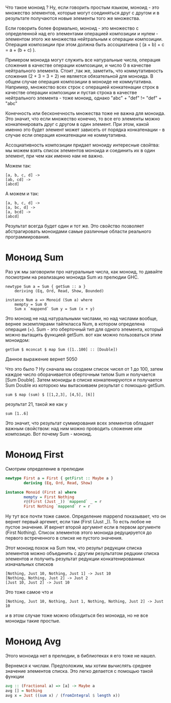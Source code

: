 
Что такое моноид ? Ну, если говорить простым языком, моноид - это множество
элементов, которые могут соединяться друг с другом и в результате получаются
новые элементы того же множества.

Если говорить более формально, моноид - это множество с определенной над его
элементами операцией композиции и нулем - элементом этого же множества
нейтральным к операции композиции. Операция композиции при этом должна быть
ассоциативна ( (a + b) + c = a + (b + c) ).

Примером моноида могут служить все натуральные числа, операция сложения в
качестве операции композиции, и число 0 в качестве нейтрального элемента. Стоит
,так же, заметить, что коммутативность сложения (2 + 3 = 3 + 2) не является
обязательной для моноида. В общем случае операция композиции в моноиде не
коммутативна. Например, множество всех строк с операцией конкатенации строк в
качестве операции композиции и пустая строка в качестве нейтрального элемента -
тоже моноид, однако "abc" + "def" != "def" + "abc"

Конечность или бесконечность множества тоже не важна для моноида. Это значит,
что если множество конечно, то все его элементы можно конкатенировать друг с
другом в один элемент. При этом, какой именно это будет элемент может зависеть
от порядка конкатенации - в случае если операция конкатенации не коммутативна.

Ассоциативность композиции придает моноиду интересные свойтва: мы можем взять
список элементов моноида и соединить их в один элемент, при чем как именно нам
не важно.

Можем так:

    [a, b, c, d] ->
    [ab, cd] ->
    [abcd]

А можем и так:

    [a, b, c, d] ->
    [a, bc, d] ->
    [a, bcd] ->
    [abcd]

Результат всегда будет один и тот же. Это свойство позволяет абстрагировать
моноидами самые различные области реального программирования.

# Моноид Sum

Раз уж мы заговорили про натуральные числа, как моноид, то давайте посмотрим
на реализацию моноида Sum из прелюдии GHC.

    newtype Sum a = Sum { getSum :: a }
        deriving (Eq, Ord, Read, Show, Bounded)

    instance Num a => Monoid (Sum a) where
        mempty = Sum 0
        Sum x `mappend` Sum y = Sum (x + y)
   
Это моноид не над натуральными числами, но над числами вообще, вернее
экземплярами тайпкласса Num, в котором определена операция (+). Sum - это
оберточный тип для одного элемента, который можно вытащить функцией
getSum. вот как можно пользоваться этим моноидом:

    getSum $ mconcat $ map Sum ([1..100] :: [Double])

Данное выражение вернет 5050

Что это было ? Ну сначала мы создаем список чисел от 1 до 100, затем каждое
число оборачивается оберточным типом Sum и получается [Sum Double]. Затем
моноиды в списке конкатенируются и получается Sum Double из котороко мы
вытаскиваем результат с помощью getSum.

    sum $ map (sum) $ [[1,2,3], [4,5], [6]]
    
результат 21, такой же как у

    sum [1..6]

Это значит, что результат суммирования всех элементов обладает важным
свойством: над ним можно проводить сложение или композицю. Вот почему Sum -
моноид.

# Моноид First

Смотрим определение в прелюдии

```haskell
newtype First a = First { getFirst :: Maybe a }
        deriving (Eq, Ord, Read, Show)

instance Monoid (First a) where
        mempty = First Nothing
        r@(First (Just _)) `mappend` _ = r
        First Nothing `mappend` r = r
```            

Ну тут все почти тоже самое. Определение mappend показывает, что он вернет
первый аргемет, если там (First (Just _)). То есть любое не пустое значение. И
вернет второй аргумент если в первом аргументе (First Nothing). Список элементов
этого моноида редуцируется до первого встреченного в списке не пустого значения.

Этот моноид похож на Sum тем, что результ редукции списка элементов можно
объединить с другим результатом редцкии списка элементов и получить результат
редукции конкатенированных изначальных списков

```
[Nothing, Just 10, Nothing, Just 1] -> Just 10
[Nothing, Nothing, Just 2] -> Just 2
[Just 10, Just 2] -> Just 10
```

Это тоже самое что и

```
[Nothing, Just 10, Nothing, Just 1, Nothing, Nothing, Just 2] -> Just 10
```

и в этом случае тоже можно обходиться без моноида, но не все моноиды такие
простые.

# Моноид Avg

Этого моноида нет в прелюдии, в библиотеках я его тоже не нашел.

Вернемся к числам. Предположим, мы хотим вычислять среднее значение элементов
списка. Это легко делается с помощью такой функции

```haskell
avg :: (Fractional a) => [a] -> Maybe a
avg [] = Nothing
avg x = Just ((sum x) / (fromIntegral $ length x))
```
